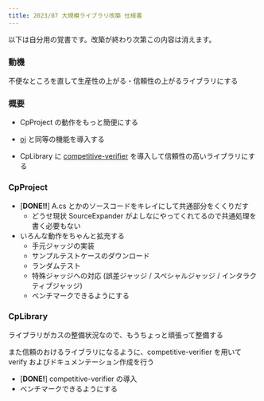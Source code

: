 ```yaml
---
title: 2023/07 大規模ライブラリ改築 仕様書
---
```



以下は自分用の覚書です。改築が終わり次第この内容は消えます。

### 動機

不便なところを直して生産性の上がる・信頼性の上がるライブラリにする

### 概要

- CpProject の動作をもっと簡便にする

- [oj](https://github.com/online-judge-tools/oj) と同等の機能を導入する

- CpLibrary に [competitive-verifier](https://github.com/competitive-verifier/competitive-verifier) を導入して信頼性の高いライブラリにする

### CpProject

- [**DONE!!**] A.cs とかのソースコードをキレイにして共通部分をくくりだす
	- どうせ現状 SourceExpander がよしなにやってくれてるので共通処理を書く必要もない
- いろんな動作をちゃんと拡充する
    - 手元ジャッジの実装
	- サンプルテストケースのダウンロード
	- ランダムテスト
	- 特殊ジャッジへの対応 (誤差ジャッジ / スペシャルジャッジ / インタラクティブジャッジ)
	- ベンチマークできるようにする

### CpLibrary

ライブラリがカスの整備状況なので、もうちょっと頑張って整備する

また信頼のおけるライブラリになるように、competitive-verifier を用いて verify およびドキュメンテーション作成を行う

- [**DONE!**] competitive-verifier の導入
- ベンチマークできるようにする
